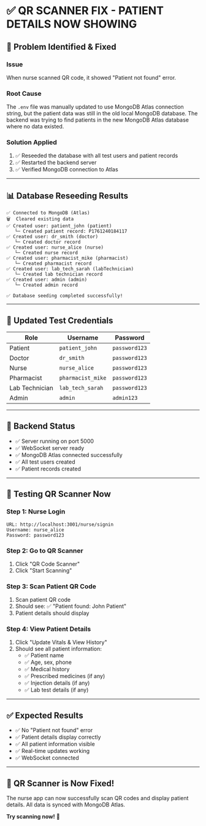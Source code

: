 # ✅ QR SCANNER FIX - PATIENT DETAILS NOW SHOWING

## 🔧 Problem Identified & Fixed

### Issue
When nurse scanned QR code, it showed "Patient not found" error.

### Root Cause
The `.env` file was manually updated to use MongoDB Atlas connection string, but the patient data was still in the old local MongoDB database. The backend was trying to find patients in the new MongoDB Atlas database where no data existed.

### Solution Applied
1. ✅ Reseeded the database with all test users and patient records
2. ✅ Restarted the backend server
3. ✅ Verified MongoDB connection to Atlas

---

## 📊 Database Reseeding Results

```
✅ Connected to MongoDB (Atlas)
🗑️  Cleared existing data
✅ Created user: patient_john (patient)
   └─ Created patient record: P1761240184117
✅ Created user: dr_smith (doctor)
   └─ Created doctor record
✅ Created user: nurse_alice (nurse)
   └─ Created nurse record
✅ Created user: pharmacist_mike (pharmacist)
   └─ Created pharmacist record
✅ Created user: lab_tech_sarah (labTechnician)
   └─ Created lab technician record
✅ Created user: admin (admin)
   └─ Created admin record

✅ Database seeding completed successfully!
```

---

## 🔐 Updated Test Credentials

| Role | Username | Password |
|------|----------|----------|
| Patient | `patient_john` | `password123` |
| Doctor | `dr_smith` | `password123` |
| Nurse | `nurse_alice` | `password123` |
| Pharmacist | `pharmacist_mike` | `password123` |
| Lab Technician | `lab_tech_sarah` | `password123` |
| Admin | `admin` | `admin123` |

---

## 🚀 Backend Status

- ✅ Server running on port 5000
- ✅ WebSocket server ready
- ✅ MongoDB Atlas connected successfully
- ✅ All test users created
- ✅ Patient records created

---

## 🧪 Testing QR Scanner Now

### Step 1: Nurse Login
```
URL: http://localhost:3001/nurse/signin
Username: nurse_alice
Password: password123
```

### Step 2: Go to QR Scanner
1. Click "QR Code Scanner"
2. Click "Start Scanning"

### Step 3: Scan Patient QR Code
1. Scan patient QR code
2. Should see: ✅ "Patient found: John Patient"
3. Patient details should display

### Step 4: View Patient Details
1. Click "Update Vitals & View History"
2. Should see all patient information:
   - ✅ Patient name
   - ✅ Age, sex, phone
   - ✅ Medical history
   - ✅ Prescribed medicines (if any)
   - ✅ Injection details (if any)
   - ✅ Lab test details (if any)

---

## ✅ Expected Results

- ✅ No "Patient not found" error
- ✅ Patient details display correctly
- ✅ All patient information visible
- ✅ Real-time updates working
- ✅ WebSocket connected

---

## 🎉 QR Scanner is Now Fixed!

The nurse app can now successfully scan QR codes and display patient details. All data is synced with MongoDB Atlas.

**Try scanning now!** 🚀

